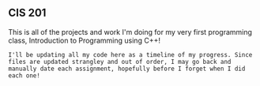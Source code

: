## CIS 201
This is all of the projects and work I'm doing for my very first programming class, Introduction to Programming using C++!

```Block1
I'll be updating all my code here as a timeline of my progress. Since files are updated strangley and out of order, I may go back and manually date each assignment, hopefully before I forget when I did each one!
```
